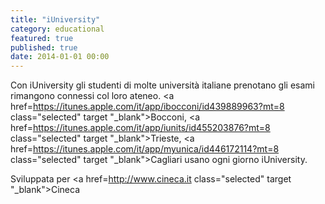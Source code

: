 ```yaml
---
title: "iUniversity"
category: educational
featured: true
published: true
date: 2014-01-01 00:00
---
```

Con iUniversity gli studenti di molte università italiane prenotano gli esami rimangono connessi col loro ateneo.
<a href=https://itunes.apple.com/it/app/ibocconi/id439889963?mt=8 class="selected" target "_blank">Bocconi</a>, <a href=https://itunes.apple.com/it/app/iunits/id455203876?mt=8   class="selected" target "_blank">Trieste</a>, <a href=https://itunes.apple.com/it/app/myunica/id446172114?mt=8  class="selected" target "_blank">Cagliari</a> usano ogni giorno iUniversity.

Sviluppata per <a href=http://www.cineca.it  class="selected" target "_blank">Cineca</a> 
